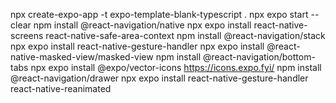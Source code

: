 npx create-expo-app -t expo-template-blank-typescript .
npx expo start --clear
npm install @react-navigation/native
npx expo install react-native-screens react-native-safe-area-context
npm install @react-navigation/stack
npx expo install react-native-gesture-handler
npx expo install @react-native-masked-view/masked-view
npm install @react-navigation/bottom-tabs
npx expo install @expo/vector-icons
https://icons.expo.fyi/
npm install @react-navigation/drawer
npx expo install react-native-gesture-handler react-native-reanimated
